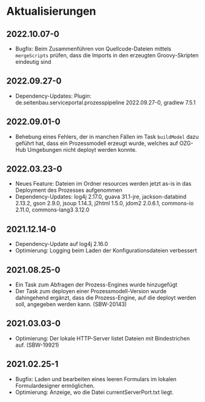 # Aktualisierungen

## 2022.10.07-0
- Bugfix: Beim Zusammenführen von Quellcode-Dateien mittels `mergeScripts` prüfen, dass die Imports
  in den erzeugten Groovy-Skripten eindeutig sind

## 2022.09.27-0
- Dependency-Updates: Plugin: de.seitenbau.serviceportal.prozesspipeline 2022.09.27-0, gradlew 7.5.1

## 2022.09.01-0
- Behebung eines Fehlers, der in manchen Fällen im Task `buildModel` dazu geführt hat, dass ein 
Prozessmodell erzeugt wurde, welches auf OZG-Hub Umgebungen nicht deployt werden konnte.

## 2022.03.23-0
- Neues Feature: Dateien im Ordner resources werden jetzt as-is in das Deployment
  des Prozesses aufgenommen
- Dependency-Updates: log4j 2.17.0, guava 31.1-jre, jackson-databind 2.13.2, 
  gson 2.9.0, jsoup 1.14.3, j2html 1.5.0, jdom2 2.0.6.1, commons-io 2.11.0,
  commons-lang3 3.12.0
  
## 2021.12.14-0
- Dependency-Update auf log4j 2.16.0
- Optimierung: Logging beim Laden der Konfigurationsdateien verbessert

## 2021.08.25-0
- Ein Task zum Abfragen der Prozess-Engines wurde hinzugefügt
- Der Task zum deployen einer Prozessmodell-Version wurde dahingehend ergänzt, dass die
  Prozess-Engine, auf die deployt werden soll, angegeben werden kann. (SBW-20143)

## 2021.03.03-0
- Optimierung: Der lokale HTTP-Server listet Dateien mit Bindestrichen auf. (SBW-19921)

## 2021.02.25-1
- Bugfix: Laden und bearbeiten eines leeren Formulars im lokalen Formulardesigner ermöglichen.
- Optimierung: Anzeige, wo die Datei currentServerPort.txt liegt.
